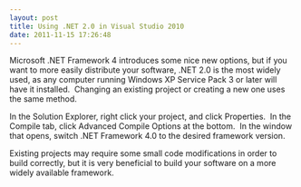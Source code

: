 ```yaml
---
layout: post
title: Using .NET 2.0 in Visual Studio 2010
date: 2011-11-15 17:26:48
---
```

Microsoft .NET Framework 4 introduces some nice new options, but if you want to more easily distribute your software, .NET 2.0 is the most widely used, as any computer running Windows XP Service Pack 3 or later will have it installed.  Changing an existing project or creating a new one uses the same method.

In the Solution Explorer, right click your project, and click Properties.  In the Compile tab, click Advanced Compile Options at the bottom.  In the window that opens, switch .NET Framework 4.0 to the desired framework version.

Existing projects may require some small code modifications in order to build correctly, but it is very beneficial to build your software on a more widely available framework.
